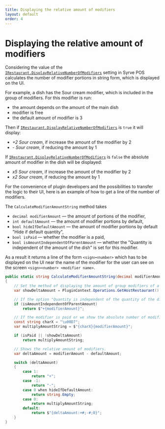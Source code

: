```yaml
---
title: Displaying the relative amount of modifiers
layout: default
order: 4
---
```


# Displaying the relative amount of modifiers

Considering the value of the [`IRestaurant.DisplayRelativeNumberOfModifiers`](https://syrve.github.io/front.api.sdk/v7/html/P_Resto_Front_Api_Data_Organization_IRestaurant_DisplayRelativeNumberOfModifiers.htm) setting in Syrve POS calculates the number of modifier portions in string form, which is displayed on the UI.

For example, a dish has the Sour cream modifier, which is included in the group of modifiers. For this modifier is run:
- the amount depends on the amount of the main dish
- modifier is free
- the default amount of modifier is 3

Then if [`IRestaurant.DisplayRelativeNumberOfModifiers`](https://syrve.github.io/front.api.sdk/v7/html/P_Resto_Front_Api_Data_Organization_IRestaurant_DisplayRelativeNumberOfModifiers.htm) is `true` it will display:
- _+2 Sour cream_, if increase the amount of the modifier by 2
- _- Sour cream_, if reducing the amount by 1

If [`IRestaurant.DisplayRelativeNumberOfModifiers`](https://syrve.github.io/front.api.sdk/v7/html/P_Resto_Front_Api_Data_Organization_IRestaurant_DisplayRelativeNumberOfModifiers.htm) is `false` the absolute amount of modifier in the dish will be displayed:
- _х5 Sour cream_, if increase the amount of the modifier by 2
- _х2 Sour cream_, if reducing the amount by 1

For the convenience of plugin developers and the possibilities to transfer the logic to their UI, here is an example of how to get a line of the number of modifiers.

The `CalculateModifierAmountString` method takes

- `decimal modifierAmount` — the amount of portions of the modifier,
- `int defaultAmount` — the amount of modifier portions by default,
- `bool hideIfDefaultAmount` — the amount of modifier portions by default "Hide if default quantity",
- `bool isPaid` — whether the modifier is a paid,
- `bool isAmountIndependentOfParentAmount` — whether the "Quantity is independent of the amount of the dish" is set for this modifier.

As a result it returns a line of the form `<sign><number>` which has to be displayed on the UI near the name of the modifier for the user can see on the screen `<sign><number> <modifier name>`.

```cs
public static string CalculateModifierAmountString(decimal modifierAmount, int defaultAmount, bool hideIfDefaultAmount, bool isPaid, bool isAmountIndependentOfParentAmount)
{
    // Set the method of displaying the amount of group modifiers of a dish.
    var showDeltaAmount = PluginContext.Operations.GetHostRestaurant().DisplayRelativeNumberOfModifiers;

    // If the option "Quantity is independent of the quantity of the dish" is enabled, we always write "+N".
    if (isAmountIndependentOfParentAmount)
        return $"+{modifierAmount}";

    // If the modifier is paid or we show the absolute number of modifiers, we write "×N".
    const string charX = "\u00D7";
    var multiplyAmountString = $"{charX}{modifierAmount}";

    if (isPaid || !showDeltaAmount)
        return multiplyAmountString;

    // Shows the relative amount of modifiers.
    var deltaAmount = modifierAmount - defaultAmount;

    switch (deltaAmount)
    {
        case 1:
            return "+";
        case -1:
            return "-";
        case 0 when hideIfDefaultAmount:
            return string.Empty;
        case 0:
            return multiplyAmountString;
        default:
            return $"{deltaAmount:+#;-#;0}";
    }
}
```
